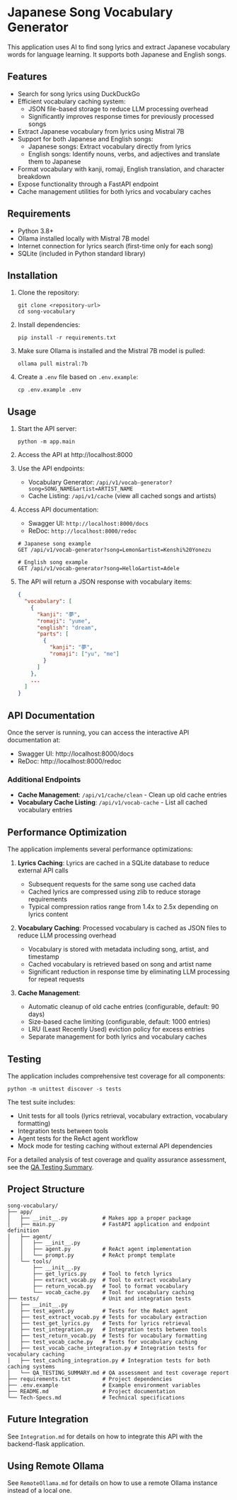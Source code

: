 # Japanese Song Vocabulary Generator

This application uses AI to find song lyrics and extract Japanese vocabulary words for language learning. It supports both Japanese and English songs.

## Features

- Search for song lyrics using DuckDuckGo
- Efficient vocabulary caching system:
  - JSON file-based storage to reduce LLM processing overhead
  - Significantly improves response times for previously processed songs
- Extract Japanese vocabulary from lyrics using Mistral 7B
- Support for both Japanese and English songs:
  - Japanese songs: Extract vocabulary directly from lyrics
  - English songs: Identify nouns, verbs, and adjectives and translate them to Japanese
- Format vocabulary with kanji, romaji, English translation, and character breakdown
- Expose functionality through a FastAPI endpoint
- Cache management utilities for both lyrics and vocabulary caches

## Requirements

- Python 3.8+
- Ollama installed locally with Mistral 7B model
- Internet connection for lyrics search (first-time only for each song)
- SQLite (included in Python standard library)

## Installation

1. Clone the repository:
   ```
   git clone <repository-url>
   cd song-vocabulary
   ```

2. Install dependencies:
   ```
   pip install -r requirements.txt
   ```

3. Make sure Ollama is installed and the Mistral 7B model is pulled:
   ```
   ollama pull mistral:7b
   ```

4. Create a `.env` file based on `.env.example`:
   ```
   cp .env.example .env
   ```

## Usage

1. Start the API server:
   ```
   python -m app.main
   ```

2. Access the API at http://localhost:8000

3. Use the API endpoints:
   - Vocabulary Generator: `/api/v1/vocab-generator?song=SONG_NAME&artist=ARTIST_NAME`
   - Cache Listing: `/api/v1/cache` (view all cached songs and artists)

4. Access API documentation:
   - Swagger UI: `http://localhost:8000/docs`
   - ReDoc: `http://localhost:8000/redoc`
   ```
   # Japanese song example
   GET /api/v1/vocab-generator?song=Lemon&artist=Kenshi%20Yonezu
   
   # English song example
   GET /api/v1/vocab-generator?song=Hello&artist=Adele
   ```

4. The API will return a JSON response with vocabulary items:
   ```json
   {
     "vocabulary": [
       {
         "kanji": "夢",
         "romaji": "yume",
         "english": "dream",
         "parts": [
           {
             "kanji": "夢",
             "romaji": ["yu", "me"]
           }
         ]
       },
       ...
     ]
   }
   ```

## API Documentation

Once the server is running, you can access the interactive API documentation at:
- Swagger UI: http://localhost:8000/docs
- ReDoc: http://localhost:8000/redoc

### Additional Endpoints

- **Cache Management**: `/api/v1/cache/clean` - Clean up old cache entries
- **Vocabulary Cache Listing**: `/api/v1/vocab-cache` - List all cached vocabulary entries

## Performance Optimization

The application implements several performance optimizations:

1. **Lyrics Caching**: Lyrics are cached in a SQLite database to reduce external API calls
   - Subsequent requests for the same song use cached data
   - Cached lyrics are compressed using zlib to reduce storage requirements
   - Typical compression ratios range from 1.4x to 2.5x depending on lyrics content

2. **Vocabulary Caching**: Processed vocabulary is cached as JSON files to reduce LLM processing overhead
   - Vocabulary is stored with metadata including song, artist, and timestamp
   - Cached vocabulary is retrieved based on song and artist name
   - Significant reduction in response time by eliminating LLM processing for repeat requests

3. **Cache Management**:
   - Automatic cleanup of old cache entries (configurable, default: 90 days)
   - Size-based cache limiting (configurable, default: 1000 entries)
   - LRU (Least Recently Used) eviction policy for excess entries
   - Separate management for both lyrics and vocabulary caches

## Testing

The application includes comprehensive test coverage for all components:

```
python -m unittest discover -s tests
```

The test suite includes:
- Unit tests for all tools (lyrics retrieval, vocabulary extraction, vocabulary formatting)
- Integration tests between tools
- Agent tests for the ReAct agent workflow
- Mock mode for testing caching without external API dependencies

For a detailed analysis of test coverage and quality assurance assessment, see the [QA Testing Summary](tests/QA_TESTING_SUMMARY.md).

## Project Structure

```
song-vocabulary/
├── app/
│   ├── __init__.py           # Makes app a proper package
│   ├── main.py               # FastAPI application and endpoint definition
│   ├── agent/
│   │   ├── __init__.py
│   │   ├── agent.py          # ReAct agent implementation
│   │   └── prompt.py         # ReAct prompt template
│   └── tools/
│       ├── __init__.py
│       ├── get_lyrics.py     # Tool to fetch lyrics
│       ├── extract_vocab.py  # Tool to extract vocabulary
│       ├── return_vocab.py   # Tool to format vocabulary
│       └── vocab_cache.py    # Tool for vocabulary caching
├── tests/                    # Unit and integration tests
│   ├── __init__.py
│   ├── test_agent.py         # Tests for the ReAct agent
│   ├── test_extract_vocab.py # Tests for vocabulary extraction
│   ├── test_get_lyrics.py    # Tests for lyrics retrieval
│   ├── test_integration.py   # Integration tests between tools
│   ├── test_return_vocab.py  # Tests for vocabulary formatting
│   ├── test_vocab_cache.py   # Tests for vocabulary caching
│   ├── test_vocab_cache_integration.py # Integration tests for vocabulary caching
│   ├── test_caching_integration.py # Integration tests for both caching systems
│   └── QA_TESTING_SUMMARY.md # QA assessment and test coverage report
├── requirements.txt          # Project dependencies
├── .env.example              # Example environment variables
├── README.md                 # Project documentation
└── Tech-Specs.md             # Technical specifications
```

## Future Integration

See `Integration.md` for details on how to integrate this API with the backend-flask application.

## Using Remote Ollama

See `RemoteOllama.md` for details on how to use a remote Ollama instance instead of a local one.
